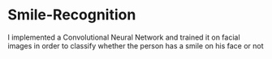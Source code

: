 # Smile-Recognition
I implemented a Convolutional Neural Network and trained it on facial images in order to classify whether the person has a smile on his face or not
